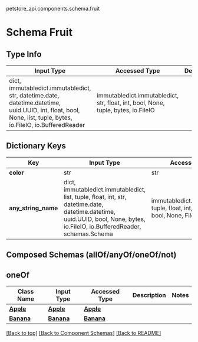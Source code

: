 petstore_api.components.schema.fruit
# Schema Fruit

## Type Info
Input Type | Accessed Type | Description | Notes
------------ | ------------- | ------------- | -------------
dict, immutabledict.immutabledict, str, datetime.date, datetime.datetime, uuid.UUID, int, float, bool, None, list, tuple, bytes, io.FileIO, io.BufferedReader | immutabledict.immutabledict, str, float, int, bool, None, tuple, bytes, io.FileIO |  |

## Dictionary Keys
Key | Input Type | Accessed Type | Description | Notes
------------ | ------------- | ------------- | ------------- | -------------
**color** | str | str |  | [optional]
**any_string_name** | dict, immutabledict.immutabledict, list, tuple, float, int, str, datetime.date, datetime.datetime, uuid.UUID, bool, None, bytes, io.FileIO, io.BufferedReader, schemas.Schema | immutabledict.immutabledict, tuple, float, int, str, bytes, bool, None, FileIO | any string name can be used but the value must be the correct type | [optional]

## Composed Schemas (allOf/anyOf/oneOf/not)
## oneOf
Class Name | Input Type | Accessed Type | Description | Notes
------------- | ------------- | ------------- | ------------- | -------------
[**Apple**](apple.md) | [**Apple**](apple.md) | [**Apple**](apple.md) |  |
[**Banana**](banana.md) | [**Banana**](banana.md) | [**Banana**](banana.md) |  |

[[Back to top]](#top) [[Back to Component Schemas]](../../../README.md#Component-Schemas) [[Back to README]](../../../README.md)
